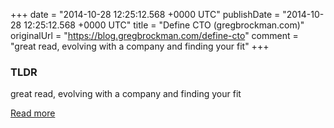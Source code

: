 +++
date = "2014-10-28 12:25:12.568 +0000 UTC"
publishDate = "2014-10-28 12:25:12.568 +0000 UTC"
title = "Define CTO (gregbrockman.com)"
originalUrl = "https://blog.gregbrockman.com/define-cto"
comment = "great read, evolving with a company and finding your fit"
+++

### TLDR

great read, evolving with a company and finding your fit

[Read more](https://blog.gregbrockman.com/define-cto)
